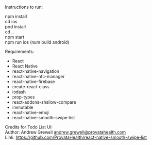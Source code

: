 Instructions to run:

  npm install    
  cd ios   
  pod install   
  cd ..   
  npm start   
  npm run ios (num build android)    

Requirements:
 - React
 - React Native
 - react-native-navigation
 - react-native-nfc-manager
 - react-native-firebase
 - create-react-class
 - lodash
 - prop-types
 - react-addons-shallow-compare
 - immutable
 - react-native-emoji
 - react-native-smooth-swipe-list

 Credits for Todo List UI:   
    Author: Andrew Grewell <andrew.grewell@provatahealth.com>   
    Link: https://github.com/ProvataHealth/react-native-smooth-swipe-list    
